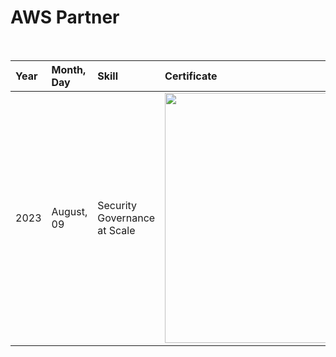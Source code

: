 <h1>AWS Partner</h1>

<br>

<div align="center">

|Year   |Month, Day         |Skill                             | Certificate                                                  | 
|:------|:----------------- |:-------------------------------- | :------------------------------------------------------------| 
| 2023  |August, 09         | Security Governance at Scale     |<img src="https://github.com/user-attachments/assets/06925ed6-5687-4577-8647-67852ac4dcc8" style="width:400px;"/> |


</div>

